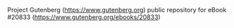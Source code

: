 Project Gutenberg (https://www.gutenberg.org) public repository for eBook #20833 (https://www.gutenberg.org/ebooks/20833)
